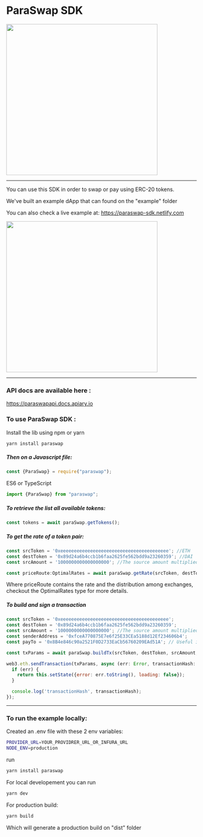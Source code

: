 # ParaSwap SDK

<img src="https://paraswap.io/public/images/800_200.png" width="400px" >

---

You can use this SDK in order to swap or pay using ERC-20 tokens.

We've built an example dApp that can found on the "example" folder

You can also check a live example at: https://paraswap-sdk.netlify.com

<img src="https://confident-gates-f84ddc.netlify.com/sdk-example.png" width="400px" >

---

### API docs are available here :

https://paraswapapi.docs.apiary.io

### To use ParaSwap SDK :

Install the lib using npm or yarn

```bash
yarn install paraswap
```

##### Then on a Javascript file:

```javascript
const {ParaSwap} = require("paraswap");
```
ES6 or TypeScript

```typescript
import {ParaSwap} from "paraswap";
```


##### To retrieve the list all available tokens:

```javascript
const tokens = await paraSwap.getTokens();
```

##### To get the rate of a token pair:

```javascript
const srcToken = '0xeeeeeeeeeeeeeeeeeeeeeeeeeeeeeeeeeeeeeeee'; //ETH
const destToken = '0x89d24a6b4ccb1b6faa2625fe562bdd9a23260359'; //DAI
const srcAmount = '1000000000000000000'; //The source amount multiplied by its decimals: 10 ** 18 here

const priceRoute:OptimalRates = await paraSwap.getRate(srcToken, destToken, srcAmount);
```
Where priceRoute contains the rate and the distribution among exchanges, checkout the OptimalRates type for more details.


##### To build and sign a transaction

```javascript
const srcToken = '0xeeeeeeeeeeeeeeeeeeeeeeeeeeeeeeeeeeeeeeee';
const destToken = '0x89d24a6b4ccb1b6faa2625fe562bdd9a23260359';
const srcAmount = '1000000000000000000'; //The source amount multiplied by its decimals
const senderAddress = '0xfceA770875E7e6f25E33CEa5188d12Ef234606b4';
const payTo = '0x8B4e846c90a2521F0D2733EaCb56760209EAd51A'; // Useful in case of a payment

const txParams = await paraSwap.buildTx(srcToken, destToken, srcAmount, destAmount, priceRoute, senderAddress, payTo);

web3.eth.sendTransaction(txParams, async (err: Error, transactionHash: string) => {
  if (err) {
    return this.setState({error: err.toString(), loading: false});
  }

  console.log('transactionHash', transactionHash);
});
```

---

### To run the example locally:

Created an .env file with these 2 env variables:
```bash
PROVIDER_URL=YOUR_PROVIDRER_URL_OR_INFURA_URL
NODE_ENV=production
```

run 

```bash
yarn install paraswap
```

For local developement you can run
```bash
yarn dev
```

For production build:

```bash
yarn build
```

Which will generate a production build on "dist" folder 
